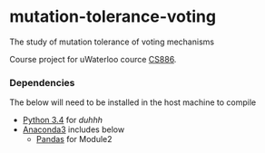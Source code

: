 # mutation-tolerance-voting
The study of mutation tolerance of voting mechanisms

Course project for uWaterloo cource [CS886](https://cs.uwaterloo.ca/~klarson/teaching/W15-886/).

### Dependencies
The below will need to be installed in the host machine to compile

* [Python 3.4](https://docs.python.org/3/) for *duhhh*
* [Anaconda3](http://continuum.io/downloads#py34) includes below
  * [Pandas](https://pypi.python.org/pypi/pandas) for Module2
